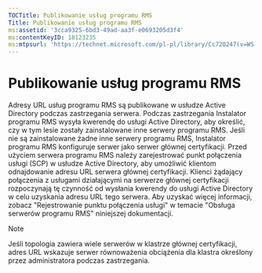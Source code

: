```yaml
---
TOCTitle: Publikowanie usług programu RMS
Title: Publikowanie usług programu RMS
ms:assetid: '3cca9325-6bd3-49ad-aa3f-e0693205d3f4'
ms:contentKeyID: 18123235
ms:mtpsurl: 'https://technet.microsoft.com/pl-pl/library/Cc720247(v=WS.10)'
---
```


Publikowanie usług programu RMS
===============================

Adresy URL usług programu RMS są publikowane w usłudze Active Directory podczas zastrzegania serwera. Podczas zastrzegania Instalator programu RMS wysyła kwerendę do usługi Active Directory, aby określić, czy w tym lesie zostały zainstalowane inne serwery programu RMS. Jeśli nie są zainstalowane żadne inne serwery programu RMS, Instalator programu RMS konfiguruje serwer jako serwer głównej certyfikacji. Przed użyciem serwera programu RMS należy zarejestrować punkt połączenia usługi (SCP) w usłudze Active Directory, aby umożliwić klientom odnajdowanie adresu URL serwera głównej certyfikacji. Klienci żądający połączenia z usługami działającymi na serwerze głównej certyfikacji rozpoczynają tę czynność od wysłania kwerendy do usługi Active Directory w celu uzyskania adresu URL tego serwera. Aby uzyskać więcej informacji, zobacz "Rejestrowanie punktu połączenia usługi" w temacie "Obsługa serwerów programu RMS" niniejszej dokumentacji.

> [!note]  
> Jeśli topologia zawiera wiele serwerów w klastrze głównej certyfikacji, adres URL wskazuje serwer równoważenia obciążenia dla klastra określony przez administratora podczas zastrzegania. 
